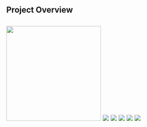 <h2>Project Overview<h2>
<img src="https://github.com/mar3yam/django_oscar_iranian_gateway/blob/main/images/%D8%B5%D9%81%D8%AD%D9%87%20%D8%A7%D8%B5%D9%84%DB%8C.PNG?raw=true" width="250" height="250"> <img src="https://github.com/mar3yam/django_oscar_iranian_gateway/blob/main/images/%D8%B3%D8%A8%D8%AF%20%D8%AE%D8%B1%DB%8C%D8%AF.PNG?raw=true">
<img src="https://github.com/mar3yam/django_oscar_iranian_gateway/blob/main/images/%D8%A7%D8%B7%D9%84%D8%A7%D8%B9%D8%A7%D8%AA%20%D9%85%D8%AD%D8%B5%D9%88%D9%84.PNG?raw=true"> <img src="https://github.com/mar3yam/django_oscar_iranian_gateway/blob/main/images/-%D9%BE%DB%8C%D8%B4%20%D9%86%D9%85%D8%A7%DB%8C%D8%B4%20%D8%B3%D8%A8%D8%AF%20%D8%AE%D8%B1%DB%8C%D8%AF.jpg?raw=true">
<img src="https://github.com/mar3yam/django_oscar_iranian_gateway/blob/main/images/%D8%A7%D9%86%D8%AA%D8%AE%D8%A7%D8%A8%20%D8%AF%D8%B1%DA%AF%D8%A7%D9%87%20%D9%BE%D8%B1%D8%AF%D8%A7%D8%AE%D8%AA.PNG?raw=true"> <img src="https://github.com/mar3yam/django_oscar_iranian_gateway/blob/main/images/%D8%AA%D8%A7%DB%8C%DB%8C%D8%AF%DB%8C%D9%87%20%D9%BE%D8%B1%D8%AF%D8%A7%D8%AE%D8%AA.PNG?raw=true">
